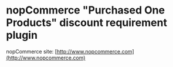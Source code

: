﻿nopCommerce "Purchased One Products" discount requirement plugin
===========

nopCommerce site: [http://www.nopcommerce.com](http://www.nopcommerce.com)